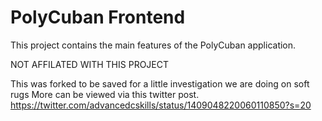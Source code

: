 # PolyCuban Frontend

This project contains the main features of the PolyCuban application.

NOT AFFILATED WITH THIS PROJECT

This was forked to be saved for a little investigation we are doing on soft rugs
More can be viewed via this twitter post. 
https://twitter.com/advancedcskills/status/1409048220060110850?s=20
